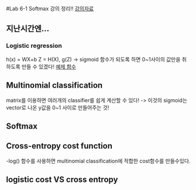#Lab 6-1 Softmax
강의 정리!! [강의자료](https://hunkim.github.io/ml/)

## 지난시간엔...

### Logistic regression
h(x) = WX+b
Z = H(X), g(Z) -> sigmoid 함수가 되도록 하면
0~1사이의 값만을 취하도록 만들 수 있겠다!
[예제 함수](http://mathworld.wolfram.com/SigmoidFunction.html)

## Multinomial classification
matrix를 이용하면 여러개의 classifier를 쉽게 계산할 수 있다!
 -> 이것의 sigmoid는 vector로 나온 y값을 0~1 사이로 만들어주는 것!

## Softmax


## Cross-entropy cost function
-log() 함수를 사용하면 multinomial classification에 적합한 cost함수를 만들수있다.

## logistic cost VS cross entropy
